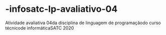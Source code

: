 # -infosatc-lp-avaliativo-04
Atividade avaliativa 04da disciplina de linguagem de programaçãodo curso técnicode informáticaSATC 2020

